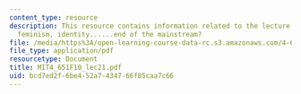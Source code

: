 ```yaml
---
content_type: resource
description: This resource contains information related to the lecture - process,
  feminism, identity......end of the mainstream?
file: /media/https%3A/open-learning-course-data-rc.s3.amazonaws.com/4-651-art-since-1940-fall-2010/bcd7ed2f6be452a7434766f85caa7c66_MIT4_651F10_lec21.pdf
file_type: application/pdf
resourcetype: Document
title: MIT4_651F10_lec21.pdf
uid: bcd7ed2f-6be4-52a7-4347-66f85caa7c66
---
```

